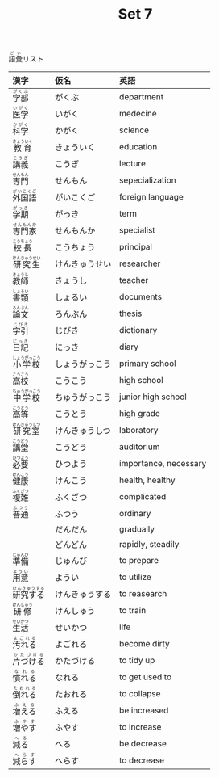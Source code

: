 ﻿---
layout: default
title: Set 7
parent: N4 Vocabulary List
grand_parent: <ruby>語彙<rt>ごい</rt></ruby> Vocabulary
nav_order: 7
---

<ruby>語彙<rt>ごい</rt></ruby>リスト

| 漢字															| 仮名				| 英語					|
|:--------------------------------------------------------------|:------------------|:----------------------|
| <ruby>	学部			<rt>	がくぶ			</rt></ruby>	| がくぶ				| department			|
| <ruby>	医学			<rt>	いがく			</rt></ruby>	| いがく				| medecine				|
| <ruby>	科学			<rt>	かがく			</rt></ruby>	| かがく				| science				|
| <ruby>	教育			<rt>	きょういく		</rt></ruby>	| きょういく			| education				|
| <ruby>	講義			<rt>	こうぎ			</rt></ruby>	| こうぎ				| lecture				|
| <ruby>	専門			<rt>	せんもん			</rt></ruby>	| せんもん			| sepecialization		|
| <ruby>	外国語		<rt>	がいこくご		</rt></ruby>	| がいこくご			| foreign language		|
| <ruby>	学期			<rt>	がっき			</rt></ruby>	| がっき				| term					|
| <ruby>	専門家		<rt>	せんもんか		</rt></ruby>	| せんもんか			| specialist			|
| <ruby>	校長			<rt>	こうちょう		</rt></ruby>	| こうちょう			| principal				|
| <ruby>	研究生		<rt>	けんきゅうせい	</rt></ruby>	| けんきゅうせい		| researcher			|
| <ruby>	教師			<rt>	きょうし			</rt></ruby>	| きょうし			| teacher				|
| <ruby>	書類			<rt>	しょるい			</rt></ruby>	| しょるい			| documents				|
| <ruby>	論文			<rt>	ろんぶん			</rt></ruby>	| ろんぶん			| thesis				|
| <ruby>	字引			<rt>	じびき			</rt></ruby>	| じびき				| dictionary			|
| <ruby>	日記			<rt>	にっき			</rt></ruby>	| にっき				| diary					|
| <ruby>	小学校		<rt>	しょうがっこう	</rt></ruby>	| しょうがっこう		| primary school		|
| <ruby>	高校			<rt>	こうこう			</rt></ruby>	| こうこう			| high school			|
| <ruby>	中学校		<rt>	ちゅうがっこう	</rt></ruby>	| ちゅうがっこう		| junior high school	|
| <ruby>	高等			<rt>	こうとう			</rt></ruby>	| こうとう			| high grade			|
| <ruby>	研究室		<rt>	けんきゅうしつ	</rt></ruby>	| けんきゅうしつ		| laboratory			|
| <ruby>	講堂			<rt>	こうどう			</rt></ruby>	| こうどう			| auditorium			|
| <ruby>	必要			<rt>	ひつよう			</rt></ruby>	| ひつよう			| importance, necessary	|
| <ruby>	健康			<rt>	けんこう			</rt></ruby>	| けんこう			| health, healthy		|
| <ruby>	複雑			<rt>	ふくざつ			</rt></ruby>	| ふくざつ			| complicated			|
| <ruby>	普通			<rt>	ふつう			</rt></ruby>	| ふつう				| ordinary				|
|																| だんだん			| gradually				|
|																| どんどん			| rapidly, steadily		|
| <ruby>	準備			<rt>	じゅんび			</rt></ruby>	| じゅんび			| to prepare			|
| <ruby>	用意			<rt>	ようい			</rt></ruby>	| ようい				| to utilize			|
| <ruby>	研究する		<rt>	けんきゅうする	</rt></ruby>	| けんきゅうする		| to reasearch			|
| <ruby>	研修			<rt>	けんしゅう		</rt></ruby>	| けんしゅう			| to train				|
| <ruby>	生活			<rt>	せいかつ			</rt></ruby>	| せいかつ			| life					|
| <ruby>	汚れる		<rt>	よごれる			</rt></ruby>	| よごれる			| become dirty			|
| <ruby>	片づける		<rt>	かたづける		</rt></ruby>	| かたづける			| to tidy up			|
| <ruby>	慣れる		<rt>	なれる			</rt></ruby>	| なれる				| to get used to		|
| <ruby>	倒れる		<rt>	たおれる			</rt></ruby>	| たおれる			| to collapse			|
| <ruby>	増える		<rt>	ふえる			</rt></ruby>	| ふえる				| be increased			|
| <ruby>	増やす		<rt>	ふやす			</rt></ruby>	| ふやす				| to increase			|
| <ruby>	減る			<rt>	へる				</rt></ruby>	| へる				| be decrease			|
| <ruby>	減らす		<rt>	へらす			</rt></ruby>	| へらす				| to decrease			|
